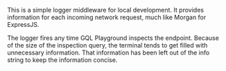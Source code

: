 This is a simple logger middleware for local development. It provides information for each incoming network request, much like Morgan for ExpressJS.


The logger fires any time GQL Playground inspects the endpoint. Because of the size of the inspection query, the terminal tends to get filled with unnecessary information. That information has been left out of the info string to keep the information concise.
